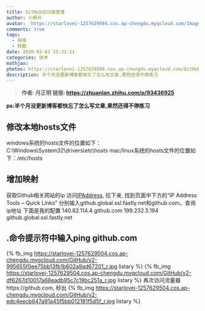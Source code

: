 ```yaml
---
title: GitHub访问速度慢
author: 小枫叶
avatar: 'https://starlovei-1257629504.cos.ap-chengdu.myqcloud.com/Image/78468086_p0.png'
comments: true
tags:
  - 网络
  - 转载
date: 2020-03-03 15:33:11
categories: 技术
mathjax:
photos: https://starlovei-1257629504.cos.ap-chengdu.myqcloud.com/GitHub/pGbUR5AXI4_small.jpg
description: 半个月没更新博客都快忘了怎么写文章,果然还得不停练习
---
```

> **作者: 月正明 链接: https://zhuanlan.zhihu.com/p/93436925**

**ps:半个月没更新博客都快忘了怎么写文章,果然还得不停练习**
## 修改本地hosts文件
windows系统的hosts文件的位置如下：C:\Windows\System32\drivers\etc\hosts
mac/linux系统的hosts文件的位置如下：/etc/hosts
## 增加映射
获取Github相关网站的ip
访问[IPAddress](https://www.ipaddress.com), 拉下来, 找到页面中下方的“IP Address Tools – Quick Links”
分别输入github.global.ssl.fastly.net和github.com，查询ip地址
下面是我的配置
140.82.114.4	github.com
199.232.5.194	github.global.ssl.fastly.net
## .命令提示符中输入ping github.com
{% fb_img https://starlovei-1257629504.cos.ap-chengdu.myqcloud.com/GitHub/v2-995655f0ee75bb13fb1b602a9ad67201_r.jpg listary %}
{% fb_img https://starlovei-1257629504.cos.ap-chengdu.myqcloud.com/GitHub/v2-df6267d10017a68eadb95c7c19bc251a_r.jpg listary %}
再次访问流量器https://github.com, 秒出
{% fb_img https://starlovei-1257629504.cos.ap-chengdu.myqcloud.com/GitHub/v2-edc4eecb647a91a45f5bb012181f5d5f_r.jpg listary %}